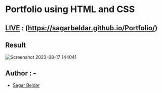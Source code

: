 # Portfolio using HTML and CSS

## [LIVE](https://sagarbeldar.github.io/Portfolio/) : (https://sagarbeldar.github.io/Portfolio/)
## Result

![Screenshot 2023-08-17 144041](https://github.com/SagarBeldar/Portfolio/assets/125826813/ba89a733-0d4f-4b3d-ad98-7ebe353e937d)

## Author : -

- [Sagar Beldar](https://github.com/SagarBeldar)

